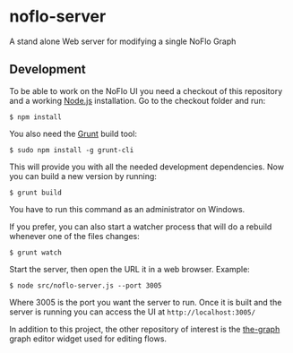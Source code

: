 # noflo-server
 A stand alone Web server for modifying a single NoFlo Graph

## Development

To be able to work on the NoFlo UI you need a checkout of this repository and a working [Node.js](http://nodejs.org/) installation. Go to the checkout folder and run:

    $ npm install

You also need the [Grunt](http://gruntjs.com/) build tool:

    $ sudo npm install -g grunt-cli

This will provide you with all the needed development dependencies. Now you can build a new version by running:

    $ grunt build

You have to run this command as an administrator on Windows.

If you prefer, you can also start a watcher process that will do a rebuild whenever one of the files changes:

    $ grunt watch

Start the server, then open the URL it in a web browser. Example:

    $ node src/noflo-server.js --port 3005

Where 3005 is the port you want the server to run. Once it is built and the server is running you can access the UI at `http://localhost:3005/`

In addition to this project, the other repository of interest is the [the-graph](https://github.com/the-grid/the-graph) graph editor widget used for editing flows.

